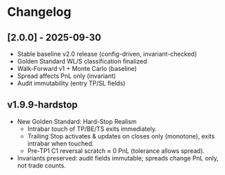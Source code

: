 # Changelog

## [2.0.0] - 2025-09-30
- Stable baseline v2.0 release (config-driven, invariant-checked)
- Golden Standard WL/S classification finalized
- Walk-Forward v1 + Monte Carlo (baseline)
- Spread affects PnL only (invariant)
- Audit immutability (entry TP/SL fields)

## v1.9.9-hardstop
- New Golden Standard: Hard-Stop Realism
  - Intrabar touch of TP/BE/TS exits immediately.
  - Trailing Stop activates & updates on closes only (monotone), exits intrabar when touched.
  - Pre-TP1 C1 reversal scratch ≈ 0 PnL (tolerance allows spread).
- Invariants preserved: audit fields immutable; spreads change PnL only, not trade counts.
